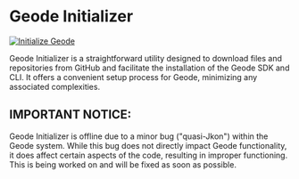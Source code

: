# Geode Initializer
[![Initialize Geode](https://github.com/entity12208/Geode-Initializer/actions/workflows/main.yml/badge.svg)](https://github.com/entity12208/Geode-Initializer/actions/workflows/main.yml)

Geode Initializer is a straightforward utility designed to download files and repositories from GitHub and facilitate the installation of the Geode SDK and CLI. It offers a convenient setup process for Geode, minimizing any associated complexities.

## IMPORTANT NOTICE:
Geode Initializer is offline due to a minor bug ("quasi-Jkon") within the Geode system. While this bug does not directly impact Geode functionality, it does affect certain aspects of the code, resulting in improper functioning. This is being worked on and will be fixed as soon as possible.
